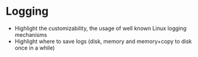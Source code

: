 # Logging

* Highlight the customizability, the usage of well known Linux logging mechanisms
* Highlight where to save logs (disk, memory and memory+copy to disk once in a while) 
